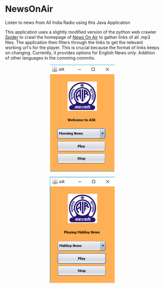 # NewsOnAir
Listen to news from All India Radio using this Java Application  

This application uses a slightly modified version of the python web crawler <a href = "https://github.com/buckyroberts/Spider">Spider</a> to crawl the homepage of <a href= "http://www.newsonair.com/">News On Air</a> to gather links of all .mp3 files. The application then filters through the links to get the relevant working url's for the player. This is crucial because the format of links keeps on changing. Currently, it provides options for English News only. Addition of other languages in the comming commits.


<p align="center">
<img src="https://raw.githubusercontent.com/bhaskarcodes/NewsOnAir/master/newsonair1.png" />
</p>

<p align="center">
<img src="https://raw.githubusercontent.com/bhaskarcodes/NewsOnAir/master/newsonair2.png" />
</p>

